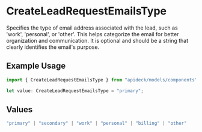 # CreateLeadRequestEmailsType

Specifies the type of email address associated with the lead, such as 'work', 'personal', or 'other'. This helps categorize the email for better organization and communication. It is optional and should be a string that clearly identifies the email's purpose.

## Example Usage

```typescript
import { CreateLeadRequestEmailsType } from "apideck/models/components";

let value: CreateLeadRequestEmailsType = "primary";
```

## Values

```typescript
"primary" | "secondary" | "work" | "personal" | "billing" | "other"
```